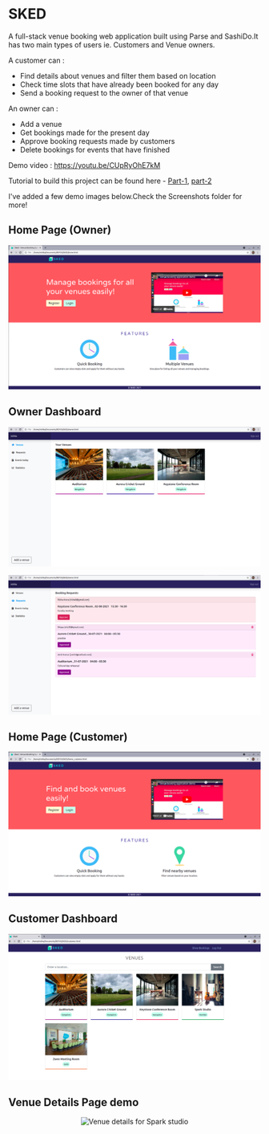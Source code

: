 # SKED

A full-stack venue booking web application built using Parse and SashiDo.It has two main types of users ie. Customers and Venue owners.

A customer can :

- Find details about venues and filter them based on location  
- Check time slots that have already been booked for any day  
- Send a booking request to the owner of that venue  

An owner can :  

- Add a venue  
- Get bookings made for the present day  
- Approve booking requests made by customers  
- Delete bookings for events that have finished  

Demo video : https://youtu.be/CUpRyOhE7kM

Tutorial to build this project can be found here - [Part-1](https://dev.to/nishkakotian/building-a-venue-booking-system-using-parse-and-sashido-part-1-569k), [part-2](https://dev.to/nishkakotian/building-a-venue-booking-system-using-parse-and-sashido-part-2-3mdb)

I've added a few demo images below.Check the Screenshots folder for more!

## Home Page (Owner)
![Home page owners](Screenshots/sked_homepgForOwners.png)

## Owner Dashboard

![Owner dashboard](Screenshots/sked_OwnerDashboard.png)

![Pending requests](Screenshots/sked_newBookingReq.png)

## Home Page (Customer)
![home page xustomers](Screenshots/sked_homepgForCustomers.png)

## Customer Dashboard

![Customer Dashboard](Screenshots/sked_customerDashboard.png)

## Venue Details Page demo

<p align="center">
<img src="Screenshots/sked_VenueDetailsPage.gif" alt="Venue details for Spark studio">
</p>

